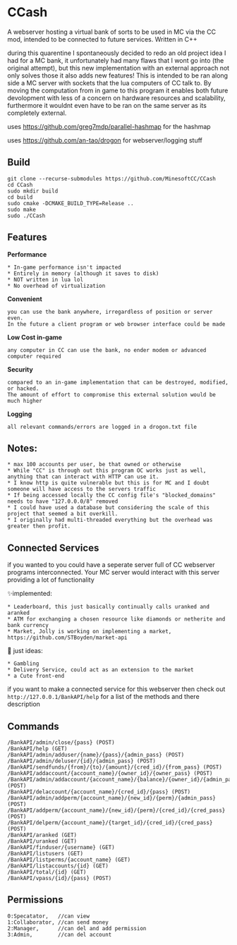 # CCash

A webserver hosting a virtual bank of sorts to be used in MC via the CC mod, intended to be connected to future services. Written in C++

during this quarentine I spontaneously decided to redo an old project idea I had for a MC bank, it unfortunately had many flaws that I wont go into (the original attempt), but this new implementation with an external approach not only solves those it also adds new features! This is intended to be ran along side a MC server with sockets that the lua computers of CC talk to. By moving the computation from in game to this program it enables both future devolopment with less of a concern on hardware resources and scalability, furthermore it wouldnt even have to be ran on the same server as its completely external.

uses https://github.com/greg7mdp/parallel-hashmap for the hashmap

uses https://github.com/an-tao/drogon for webserver/logging stuff

## Build

```
git clone --recurse-submodules https://github.com/MinesoftCC/CCash 
cd CCash
sudo mkdir build
cd build
sudo cmake -DCMAKE_BUILD_TYPE=Release ..
sudo make
sudo ./CCash
```

## Features

**Performance**

```
* In-game performance isn't impacted
* Entirely in memory (although it saves to disk)
* NOT written in lua lol
* No overhead of virtualization
```

**Convenient**

```
you can use the bank anywhere, irregardless of position or server even.
In the future a client program or web browser interface could be made
```

**Low Cost in-game**

```
any computer in CC can use the bank, no ender modem or advanced computer required
```

**Security**

```
compared to an in-game implementation that can be destroyed, modified, or hacked.
The amount of effort to compromise this external solution would be much higher
```

**Logging**

```
all relevant commands/errors are logged in a drogon.txt file
```

## Notes:

```
* max 100 accounts per user, be that owned or otherwise
* While "CC" is through out this program OC works just as well, anything that can interact with HTTP can use it.
* I know http is quite vulnerable but this is for MC and I doubt someone will have access to the servers traffic
* If being accessed locally the CC config file's "blocked_domains" needs to have "127.0.0.0/8" removed
* I could have used a database but considering the scale of this project that seemed a bit overkill.
* I originally had multi-threaded everything but the overhead was greater then profit.
```

## Connected Services

if you wanted to you could have a seperate server full of CC webserver programs interconnected. Your MC server would interact with this server providing a lot of functionality

:sparkles:implemented:

```
* Leaderboard, this just basically continually calls uranked and aranked
* ATM for exchanging a chosen resource like diamonds or netherite and bank currency
* Market, Jolly is working on implementing a market, https://github.com/STBoyden/market-api
```

:construction: just ideas:

```
* Gambling
* Delivery Service, could act as an extension to the market
* a Cute front-end
```

if you want to make a connected service for this webserver then check out `http://127.0.0.1/BankAPI/help` for a list of the methods and there description

## Commands

```
/BankAPI/admin/close/{pass} (POST) 
/BankAPI/help (GET) 
/BankAPI/admin/adduser/{name}/{pass}/{admin_pass} (POST) 
/BankAPI/admin/deluser/{id}/{admin_pass} (POST) 
/BankAPI/sendfunds/{from}/{to}/{amount}/{cred_id}/{from_pass} (POST) 
/BankAPI/addaccount/{account_name}/{owner_id}/{owner_pass} (POST) 
/BankAPI/admin/addaccount/{account_name}/{balance}/{owner_id}/{admin_pass} (POST) 
/BankAPI/delaccount/{account_name}/{cred_id}/{pass} (POST) 
/BankAPI/admin/addperm/{account_name}/{new_id}/{perm}/{admin_pass} (POST) 
/BankAPI/addperm/{account_name}/{new_id}/{perm}/{cred_id}/{cred_pass} (POST) 
/BankAPI/delperm/{account_name}/{target_id}/{cred_id}/{cred_pass} (POST) 
/BankAPI/aranked (GET) 
/BankAPI/uranked (GET) 
/BankAPI/finduser/{username} (GET) 
/BankAPI/listusers (GET) 
/BankAPI/listperms/{account_name} (GET) 
/BankAPI/listaccounts/{id} (GET) 
/BankAPI/total/{id} (GET) 
/BankAPI/vpass/{id}/{pass} (POST) 
```

## Permissions

```
0:Specatator,   //can view
1:Collaborator, //can send money
2:Manager,      //can del and add permission
3:Admin,        //can del account
```
